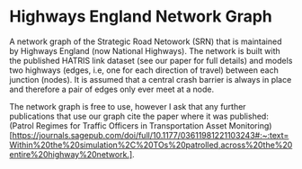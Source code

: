 # Highways England Network Graph

A network graph of the Strategic Road Netowork (SRN) that is maintained by Highways England (now National Highways). 
The network is built with the published HATRIS link dataset (see our paper for full details) and models two highways (edges, i.e, one for each direction of travel) between each junction (nodes). 
It is assumed that a central crash barrier is always in place and therefore a pair of edges only ever meet at a node.

The network graph is free to use, however I ask that any further publications that use our graph cite the paper where it was published: (Patrol Regimes for Traffic Officers in Transportation Asset Monitoring)[https://journals.sagepub.com/doi/full/10.1177/03611981221103243#:~:text=Within%20the%20simulation%2C%20TOs%20patrolled,across%20the%20entire%20highway%20network.]. 
